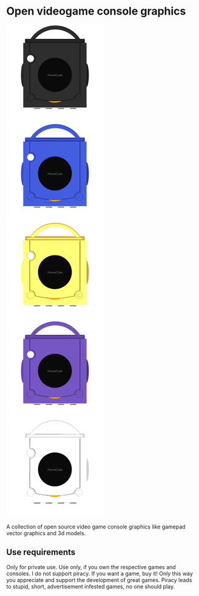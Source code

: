 # Open videogame console graphics

<img src="./Nintendo/GameCube/Console/GameCube_Console_black_top.png" width="256" /><img src="./Nintendo/GameCube/Console/GameCube_Console_blue_top.png" width="256" /><img src="./Nintendo/GameCube/Console/GameCube_Console_gold_top.png" width="256" /><img src="./Nintendo/GameCube/Console/GameCube_Console_purple_top.png" width="256" /><img src="./Nintendo/GameCube/Console/GameCube_Console_silver_top.png" width="256" />

A collection of open source video game console graphics like gamepad vector graphics and 3d models.

## Use requirements

Only for private use. Use only, if you own the respective games and consoles. I do not support piracy. If you want a game, buy it! Only this way you appreciate and support the development of great games. Piracy leads to stupid, short, advertisement infested games, no one should play.
